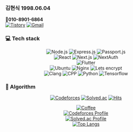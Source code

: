 <div>
<div>

### 김현식 1998.06.04  
📱<b>010-8901-6864</b>  
[![Tistory]](https://oculis.tistory.com) [![Gmail]](mailto:oculis0925@yonsei.ac.kr) 

### 💻 Tech stack
<div align="center">
  
![Node.js] ![Express.js] ![Passport.js]  
![React] ![Next.js] ![NextAuth]  
![Flutter]  
![Ubuntu] ![Nginx] ![Lets encrypt]  
![Clang] ![CPP] ![Python] ![Tensorflow]  

</div>

### 🧠 Algorithm
</div>
<div align="center">

[![Codeforces]](https://codeforces.com/profile/oculis)
[![Solved.ac]](https://solved.ac/oculis)
[![Hits](https://hits.seeyoufarm.com/api/count/incr/badge.svg?url=https%3A%2F%2Fgithub.com%2Foculis0925&count_bg=%23000000&title_bg=%23D32424&icon=&icon_color=%23FF5555&title=hits&edge_flat=false)](https://hits.seeyoufarm.com)

[![Coffee]](https://www.buymeacoffee.com/oculis)  
[![Codeforces Profile](https://cf.leed.at?id=oculis)](https://codeforces.com/profile/oculis)  
[![Solved.ac Profile](http://mazassumnida.wtf/api/v2/generate_badge?boj=oculis)](https://solved.ac/oculis/)  
[![Top Langs](https://github-readme-stats.vercel.app/api/top-langs/?username=oculi-s&layout=compact&hide_border=true&theme=dark&count_private=true)](https://github.com/anuraghazra/github-readme-stats)

</div>
</div>

[Flutter]: https://img.shields.io/badge/Flutter-02569B?logo=flutter&logoColor=fff&style=flat
[Gmail]: https://img.shields.io/badge/Gmail-EA4335?logo=gmail&logoColor=fff&style=flat
[Tistory]: https://img.shields.io/badge/Tistory-000?logo=tistory&logoColor=fff&style=flat
[Node.js]: https://img.shields.io/badge/Node.js-393?logo=nodedotjs&logoColor=fff&style=flat
[Express.js]: https://img.shields.io/badge/Express-000?logo=express&logoColor=fff&style=flat
[Passport.js]: https://img.shields.io/badge/Passport-34E27A?logo=passport&logoColor=000&style=flat
[React]: https://img.shields.io/badge/React-61DAFB?logo=react&logoColor=000&style=flat
[Next.js]: https://img.shields.io/badge/Next.js-000?logo=nextdotjs&logoColor=fff&style=flat
[NextAuth]: https://img.shields.io/badge/NextAuth-000000?style=flat&logo=nextdotjs&logoColor=white
[Ubuntu]: https://img.shields.io/badge/Ubuntu-E95420?logo=ubuntu&logoColor=fff&style=flat
[Nginx]: https://img.shields.io/badge/NGINX-009639?logo=nginx&logoColor=fff&style=flat
[Lets encrypt]: https://img.shields.io/badge/Let's%20Encrypt-003A70?logo=letsencrypt&logoColor=fff&style=flat
[CPP]: https://img.shields.io/badge/C%2B%2B-00599C?logo=cplusplus&logoColor=fff&style=flat
[Python]: https://img.shields.io/badge/python-3670A0?style=flat&logo=python&logoColor=ffdd54
[Tensorflow]: https://img.shields.io/badge/TensorFlow-%23FF6F00.svg?style=flat&logo=TensorFlow&logoColor=white
[Clang]: https://img.shields.io/badge/C-A8B9CC?logo=c&logoColor=fff&style=flat
[Coffee]: https://www.buymeacoffee.com/assets/img/custom_images/orange_img.png
[CodeForces]: https://badges.joonhyung.xyz/codeforces/oculis.svg
[Solved.ac]: http://mazassumnida.wtf/api/mini/generate_badge?boj=oculis
